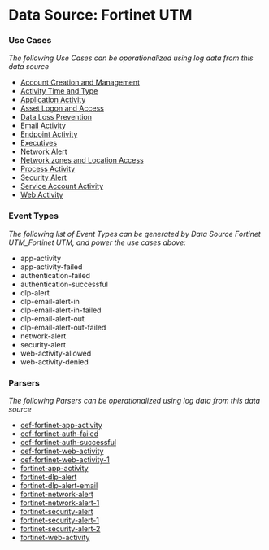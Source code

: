 Data Source: Fortinet UTM
=========================

### Use Cases

_The following Use Cases can be operationalized using log data from this data source_

* [Account Creation and Management](usecase_account_creation_and_management.md)
* [Activity Time  and Type](usecase_activity_time__and_type.md)
* [Application Activity](usecase_application_activity.md)
* [Asset Logon and Access](usecase_asset_logon_and_access.md)
* [Data Loss Prevention](usecase_data_loss_prevention.md)
* [Email Activity](usecase_email_activity.md)
* [Endpoint Activity](usecase_endpoint_activity.md)
* [Executives](usecase_executives.md)
* [Network Alert](usecase_network_alert.md)
* [Network zones and Location Access](usecase_network_zones_and_location_access.md)
* [Process Activity](usecase_process_activity.md)
* [Security Alert](usecase_security_alert.md)
* [Service Account Activity](usecase_service_account_activity.md)
* [Web Activity](usecase_web_activity.md)


### Event Types

_The following list of Event Types can be generated by Data Source Fortinet UTM_Fortinet UTM, and power the use cases above:_

- app-activity
- app-activity-failed
- authentication-failed
- authentication-successful
- dlp-alert
- dlp-email-alert-in
- dlp-email-alert-in-failed
- dlp-email-alert-out
- dlp-email-alert-out-failed
- network-alert
- security-alert
- web-activity-allowed
- web-activity-denied


### Parsers

_The following Parsers can be operationalized using log data from this data source_

* [cef-fortinet-app-activity](parserContent_cef-fortinet-app-activity.md)
* [cef-fortinet-auth-failed](parserContent_cef-fortinet-auth-failed.md)
* [cef-fortinet-auth-successful](parserContent_cef-fortinet-auth-successful.md)
* [cef-fortinet-web-activity](parserContent_cef-fortinet-web-activity.md)
* [cef-fortinet-web-activity-1](parserContent_cef-fortinet-web-activity-1.md)
* [fortinet-app-activity](parserContent_fortinet-app-activity.md)
* [fortinet-dlp-alert](parserContent_fortinet-dlp-alert.md)
* [fortinet-dlp-alert-email](parserContent_fortinet-dlp-alert-email.md)
* [fortinet-network-alert](parserContent_fortinet-network-alert.md)
* [fortinet-network-alert-1](parserContent_fortinet-network-alert-1.md)
* [fortinet-security-alert](parserContent_fortinet-security-alert.md)
* [fortinet-security-alert-1](parserContent_fortinet-security-alert-1.md)
* [fortinet-security-alert-2](parserContent_fortinet-security-alert-2.md)
* [fortinet-web-activity](parserContent_fortinet-web-activity.md)
